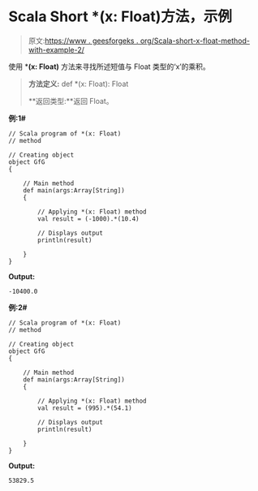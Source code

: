 # Scala Short *(x: Float)方法，示例

> 原文:[https://www . geesforgeks . org/Scala-short-x-float-method-with-example-2/](https://www.geeksforgeeks.org/scala-short-x-float-method-with-example-2/)

使用 ***(x: Float)** 方法来寻找所述短值与 Float 类型的‘x’的乘积。

> **方法定义:** def *(x: Float): Float
> 
> **返回类型:**返回 Float。

**例:1#**

```
// Scala program of *(x: Float)
// method

// Creating object
object GfG
{ 

    // Main method
    def main(args:Array[String])
    {

        // Applying *(x: Float) method 
        val result = (-1000).*(10.4)

        // Displays output
        println(result)

    }
} 
```

**Output:**

```
-10400.0

```

**例:2#**

```
// Scala program of *(x: Float)
// method

// Creating object
object GfG
{ 

    // Main method
    def main(args:Array[String])
    {

        // Applying *(x: Float) method
        val result = (995).*(54.1)

        // Displays output
        println(result)

    }
} 
```

**Output:**

```
53829.5

```